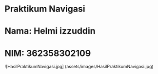 # Praktikum Navigasi

# Nama: Helmi izzuddin
# NIM: 362358302109

![HasilPraktikumNavigasi.jpg] (assets/images/HasilPraktikumNavigasi.jpg)